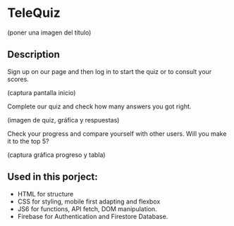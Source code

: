 # TeleQuiz

(poner una imagen del título)

## Description

Sign up on our page and then log in to start the quiz or to consult your scores.

(captura pantalla inicio)


Complete our quiz and check how many answers you got right.

(imagen de quiz, gráfica y respuestas)

Check your progress and compare yourself with other users. Will you make it to the top 5?

(captura gráfica progreso y tabla)



## Used in this porject:

- HTML for structure
- CSS for styling, mobile first adapting and flexbox
- JS6 for  functions, API fetch, DOM manipulation.
- Firebase for Authentication and Firestore Database.

